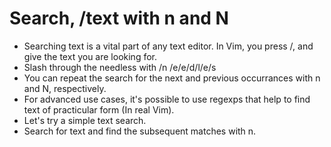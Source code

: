 # Search, /text with n and N
- Searching text is a vital part of any text editor. In Vim, you press /, and give the text you are looking for.
- Slash through the needless with /n /e/e/d/l/e/s
- You can repeat the search for the next and previous occurrances with n and N, respectively.
- For advanced use cases, it's possible to use regexps that help to find text of practicular form (In real Vim).
- Let's try a simple text search.
- Search for text and find the subsequent matches with n.

